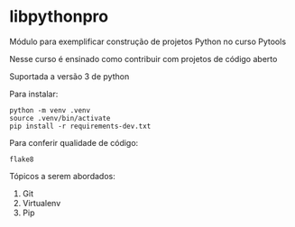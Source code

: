 # libpythonpro
Módulo para exemplificar construção de projetos Python no curso Pytools

Nesse curso é ensinado como contribuir com projetos de código aberto

Suportada a versão 3 de python

Para instalar:

```console
python -m venv .venv
source .venv/bin/activate
pip install -r requirements-dev.txt
```

Para conferir qualidade de código:
```console
flake8

```

Tópicos a serem abordados:
1. Git
2. Virtualenv
3. Pip